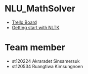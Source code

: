 # NLU_MathSolver
- [Trello Board](https://trello.com/b/J8uiIosP/mathsolver)
- [Getting start with NLTK](https://www.nltk.org/book/ch01.html)


Team member
===========
- st120224 Akraradet Sinsamersuk
- st120534 Ruangtiwa Kimsungnoen
